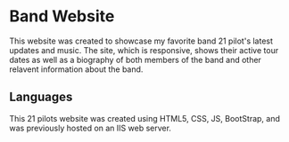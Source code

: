 # Band Website
This website was created to showcase my favorite band 21 pilot's latest updates and music. The site, which is responsive, shows their active tour dates as well as a biography of both members of the band and other relavent information about the band. 

## Languages
This 21 pilots website was created using HTML5, CSS, JS, BootStrap, and was previously hosted on an IIS web server.
